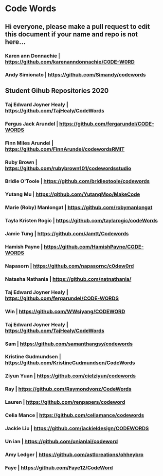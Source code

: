 # Code Words

## Hi everyone, please make a pull request to edit this document if your name and repo is not here...

### Karen ann Donnachie | https://github.com/karenanndonnachie/C0DE-W0RD
### Andy Simionato | https://github.com/Simandy/codewords
## Student Gihub Repositories 2020
### Taj Edward Joyner Healy | https://github.com/TajHealy/CodeWords
### Fergus Jack Arundel | https://github.com/fergarundel/CODE-WORDS
### Finn Miles Arundel | https://github.com/FinnArundel/codewordsRMIT
### Ruby Brown | https://github.com/rubybrown101/codewordsstudio
### Bridie O'Toole | https://github.com/bridieotoole/codewords
### Yutang Mu | https://github.com/YutangMoo/MakeCode
### Marie (Roby) Manlongat | https://github.com/robymanlongat
### Tayla Kristen Rogic | https://github.com/taylarogic/codeWords
### Jamie Tung | https://github.com/Jamtt/Codewords
### Hamish Payne | https://github.com/HamishPayne/CODE-WORDS
### Napasorn | https://github.com/napasornc/c0dew0rd
### Natasha Nathania | https://github.com/natnathania/
### Taj Edward Joyner Healy | https://github.com/fergarundel/CODE-WORDS
### Win | https://github.com/WWsiyang/CODEWORD
### Taj Edward Joyner Healy | https://github.com/TajHealy/CodeWords
### Sam | https://github.com/samanthangsy/codewords
### Kristine Gudmundsen | https://github.com/KristineGudmundsen/CodeWords
### Ziyun Yuan | https://github.com/cielziyun/codewords
### Ray | https://github.com/Raymondvonz/CodeWords
### Lauren | https://github.com/renpapers/codeword
### Celia Mance | https://github.com/celiamance/codewords
### Jackie Liu | https://github.com/jackieldesign/CODEWORDS
### Un ian | https://github.com/unianlai/codeword
### Amy Ledger | https://github.com/astlcreations/ohheybro
### Faye | https://github.com/Faye12/CodeWord
